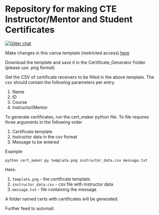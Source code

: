 # Repository for making CTE Instructor/Mentor and Student Certificates

[![Gitter chat](https://badges.gitter.im/scraping_cte.svg)](https://gitter.im/CTE-Auto-Certificate/community)


Make changes in this canva template (restricted access) [here](https://www.canva.com/design/DAC4FS6sjqk/Rqw4umv6xb8fYy7ey1dazg/view?utm_content=DAC4FS6sjqk&utm_campaign=designshare&utm_medium=link&utm_source=sharebutton)

Download the template and save it in the Certificate_Generator Folder (please use .png format)


Get the CSV of certificate receivers to be filled in the above template. The csv should contain the following parameters per entry.
1. Name
2. ID
3. Course
4. Instructor/Mentor

To generate certificates, run the cert_maker python file. To file requires three arguments in the following order
1. Certificate template
2. Instructor data in the csv format
3. Message to be entered 

Example

`python cert_maker.py template.png instructor_data.csv message.txt`

Here:
1. `template.png` - the certificate template.
2. `instructor_data.csv` - csv file with instructor data
3. `message.txt` - file containing the message 

A folder named certs with certificates will be generated.

Further feed to automail.
